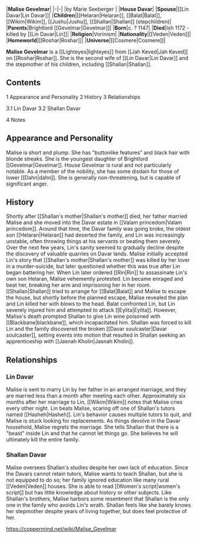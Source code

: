 |**Malise Gevelmar**|
|-|-|
|by  Marie Seeberger |
|**House Davar**|
|**Spouse**|[[Lin Davar\|Lin Davar]]|
|**Children**|[[Helaran\|Helaran]], [[Balat\|Balat]], [[Wikim\|Wikim]], [[Jushu\|Jushu]], [[Shallan\|Shallan]] (stepchildren)|
|**Parents**|Brightlord [[Gevelmar\|Gevelmar]]|
|**Born**|c. ? 1147|
|**Died**|Ish 1172 - killed by [[Lin Davar\|Lin]]|
|**Religion**|Vorinism|
|**Nationality**|[[Veden\|Veden]]|
|**Homeworld**|[[Roshar\|Roshar]]|
|**Universe**|[[Cosmere\|Cosmere]]|

**Malise Gevelmar** is a [[Lighteyes\|lighteyes]] from [[Jah Keved\|Jah Keved]] on [[Roshar\|Roshar]]. She is the second wife of [[Lin Davar\|Lin Davar]] and the stepmother of his children, including [[Shallan\|Shallan]].

## Contents

1 Appearance and Personality
2 History
3 Relationships

3.1 Lin Davar
3.2 Shallan Davar


4 Notes


## Appearance and Personality
Malise is short and plump. She has "buttonlike features" and black hair with blonde streaks.
She is the youngest daughter of Brightlord [[Gevelmar\|Gevelmar]]. House Gevelmar is rural and not particularly notable. As a member of the nobility, she has some disdain for those of lower [[Dahn\|dahn]]. She is generally non-threatening, but is capable of significant anger.

## History
Shortly after [[Shallan's mother\|Shallan's mother]] died, her father married Malise and she moved into the Davar estate in [[Valam princedom\|Valam princedom]]. Around that time, the Davar family was going broke, the oldest son [[Helaran\|Helaran]] had deserted the family, and Lin was increasingly unstable, often throwing things at his servants or beating them severely. Over the next few years, Lin's sanity seemed to gradually decline despite the discovery of valuable quarries on Davar lands.
Malise initially accepted Lin's story that [[Shallan's mother\|Shallan's mother]] was killed by her lover in a murder-suicide, but later questioned whether this was true after Lin began battering her. When Lin later ordered [[Rin\|Rin]] to assassinate Lin's own son Helaran, Malise vehemently protested. Lin became enraged and beat her, breaking her arm and imprisoning her in her room. [[Shallan\|Shallan]] tried to arrange for [[Balat\|Balat]] and Malise to escape the house, but shortly before the planned escape, Malise revealed the plan and Lin killed her with blows to the head. Balat confronted Lin, but Lin severely injured him and attempted to attack [[Eylita\|Eylita]]. However, Malise's death prompted Shallan to give Lin wine poisoned with [[Blackbane\|blackbane]], which incapacitated him. Shallan was forced to kill Lin and the family discovered the broken [[Davar soulcaster\|Davar soulcaster]], setting events into motion that resulted in Shallan seeking an apprenticeship with [[Jasnah Kholin\|Jasnah Kholin]].

## Relationships
### Lin Davar
Malise is sent to marry Lin by her father in an arranged marriage, and they are married less than a month after meeting each other. Approximately six months after her marriage to Lin, [[Wikim\|Wikim]] notes that Malise cries every other night. Lin beats Malise, scaring off one of Shallan's tutors named [[Hasheh\|Hasheh]]. Lin's behavior causes multiple tutors to quit, and Malise is stuck looking for replacements. As things devolve in the Davar household, Malise regrets the marriage. She tells Shallan that there is a "beast" inside Lin and that he cannot let things go. She believes he will ultimately kill the entire family.

### Shallan Davar
Malise oversees Shallan's studies despite her own lack of education. Since the Davars cannot retain tutors, Malise wants to teach Shallan, but she is not equipped to do so; her family ignored education like many rural [[Veden\|Veden]] houses. She is able to read [[Women's script\|women's script]] but has little knowledge about history or other subjects. Like Shallan's brothers, Malise harbors some resentment that Shallan is the only one in the family who avoids Lin's wrath. Shallan feels like she barely knows her stepmother despite years of living together, but does feel protective of her.



https://coppermind.net/wiki/Malise_Gevelmar
